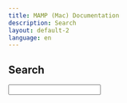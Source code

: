 ```yaml
---
title: MAMP (Mac) Documentation
description: Search
layout: default-2
language: en
---
```


## Search

<!--{% for page in site.pages %}{{page.url}},{% endfor %}-->

<form action="/en/Search/">
  <input type="text" name="q" id="tipue_search_input" autocomplete="off" required>
</form>
<div id="tipue_search_content"></div>

<script>

var tipuesearch_pages = [{% for page in site.pages %}"{{page.url}}"{% if forloop.last == false %},{% endif %}{% endfor %}];

var tipuesearch = {"pages": [
  {% for page in site.pages %}
    {% if page.url contains "/en/" %} class="active"
      {"title": "{{page.title}}", "text": "", "tags": "", "url": "{{page.url}}"},
    {% endif %}
  {% endfor %}
  {"title": "", "text": "", "tags": "", "url": ""}
]};

$(document).ready(function() {
     $('#tipue_search_input').tipuesearch();
});
</script>
